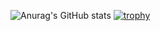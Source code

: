 ![Anurag's GitHub stats](https://github-readme-stats.vercel.app/api?username=yamyam10&show_icons=true)
[![trophy](https://github-profile-trophy.vercel.app/?username=yamyam10&theme=onedark)](https://github.com/ryo-ma/github-profile-trophy)
<!--
**yamyam10/yamyam10** is a ✨ _special_ ✨ repository because its `README.md` (this file) appears on your GitHub profile.

Here are some ideas to get you started:

- 🔭 I’m currently working on ...
- 🌱 I’m currently learning ...
- 👯 I’m looking to collaborate on ...
- 🤔 I’m looking for help with ...
- 💬 Ask me about ...
- 📫 How to reach me: ...
- 😄 Pronouns: ...
- ⚡ Fun fact: ...
-->
